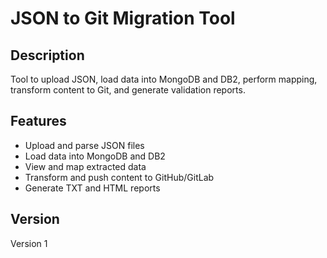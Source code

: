 # JSON to Git Migration Tool

## Description
Tool to upload JSON, load data into MongoDB and DB2, perform mapping, transform content to Git, and generate validation reports.

## Features
- Upload and parse JSON files
- Load data into MongoDB and DB2
- View and map extracted data
- Transform and push content to GitHub/GitLab
- Generate TXT and HTML reports

## Version
Version 1
